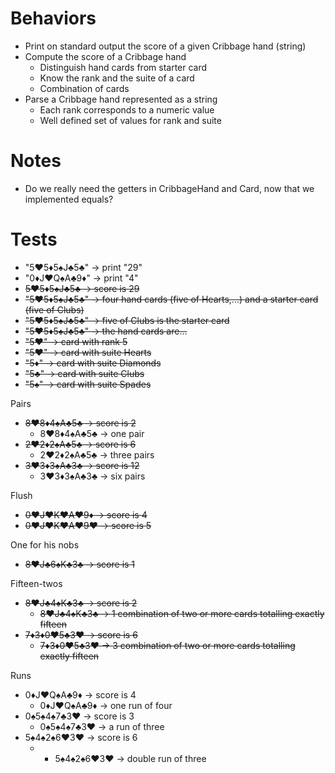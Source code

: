 # Behaviors

- Print on standard output the score of a given Cribbage hand (string)
- Compute the score of a Cribbage hand
  - Distinguish hand cards from starter card
  - Know the rank and the suite of a card
  - Combination of cards
- Parse a Cribbage hand represented as a string
    - Each rank corresponds to a numeric value
    - Well defined set of values for rank and suite

# Notes

- Do we really need the getters in CribbageHand and Card, now that we implemented equals?

# Tests

- "5♥5♦5♠J♣5♣" -> print "29"
- "0♦J♥Q♠A♣9♦" -> print "4"
- ~~5♥5♦5♠J♣5♣ -> score is 29~~
- ~~"5♥5♦5♠J♣5♣" -> four hand cards (five of Hearts,...) and a starter card (five of Clubs)~~
- ~~"5♥5♦5♠J♣5♣" -> five of Clubs is the starter card~~
- ~~"5♥5♦5♠J♣5♣" -> the hand cards are...~~
- ~~"5♥" -> card with rank 5~~
- ~~"5♥" -> card with suite Hearts~~
- ~~"5♦" -> card with suite Diamonds~~
- ~~"5♣" -> card with suite Clubs~~
- ~~"5♠" -> card with suite Spades~~

Pairs

- ~~8♥8♦4♠A♣5♣ -> score is 2~~
  - 8♥8♦4♠A♣5♣ -> one pair
- ~~2♥2♦2♠A♣5♣ -> score is 6~~
  - 2♥2♦2♠A♣5♣ -> three pairs
- ~~3♥3♦3♠A♣3♣ -> score is 12~~
  - 3♥3♦3♠A♣3♣ -> six pairs

Flush

- ~~0♥J♥K♥A♥9♦ -> score is 4~~
- ~~0♥J♥K♥A♥9♥ -> score is 5~~

One for his nobs

- ~~8♥J♣6♠K♣3♣ -> score is 1~~

Fifteen-twos

- ~~8♥J♣4♠K♣3♣ -> score is 2~~
  - ~~8♥J♣4♠K♣3♣ -> 1 combination of two or more cards totalling exactly fifteen~~
- ~~7♦3♦0♥5♣3♥ -> score is 6~~
  - ~~7♦3♦0♥5♣3♥ -> 3 combination of two or more cards totalling exactly fifteen~~

Runs

- 0♦J♥Q♠A♣9♦ -> score is 4
  - 0♦J♥Q♠A♣9♦ -> one run of four
- 0♠5♠4♠7♣3♥ -> score is 3
  - 0♠5♠4♠7♣3♥ -> a run of three
- 5♠4♠2♠6♥3♥ -> score is 6
  - - 5♠4♠2♠6♥3♥ -> double run of three

